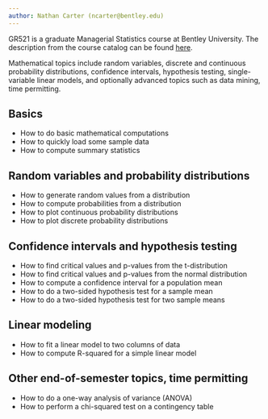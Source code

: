 ```yaml
---
author: Nathan Carter (ncarter@bentley.edu)
---
```


GR521 is a graduate Managerial Statistics course at Bentley University.
The description from the course catalog can be found
[here](https://catalog.bentley.edu/graduate/graduate-courses/gr/).

Mathematical topics include random variables,
discrete and continuous probability distributions,
confidence intervals, hypothesis testing, single-variable linear models,
and optionally advanced topics such as data mining, time permitting.

## Basics

 * How to do basic mathematical computations
 * How to quickly load some sample data
 * How to compute summary statistics

## Random variables and probability distributions

 * How to generate random values from a distribution
 * How to compute probabilities from a distribution
 * How to plot continuous probability distributions
 * How to plot discrete probability distributions

## Confidence intervals and hypothesis testing

 * How to find critical values and p-values from the t-distribution
 * How to find critical values and p-values from the normal distribution
 * How to compute a confidence interval for a population mean
 * How to do a two-sided hypothesis test for a sample mean
 * How to do a two-sided hypothesis test for two sample means

## Linear modeling

 * How to fit a linear model to two columns of data
 * How to compute R-squared for a simple linear model

## Other end-of-semester topics, time permitting

 * How to do a one-way analysis of variance (ANOVA)
 * How to perform a chi-squared test on a contingency table
